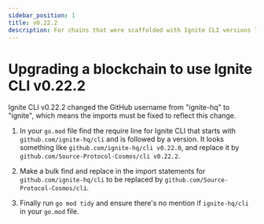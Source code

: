 ```yaml
---
sidebar_position: 1
title: v0.22.2
description: For chains that were scaffolded with Ignite CLI versions lower than v0.22.2, changes are required to use Ignite CLI v0.22.2. 
---
```


# Upgrading a blockchain to use Ignite CLI v0.22.2

Ignite CLI v0.22.2 changed the GitHub username from "ignite-hq" to "ignite", which means the imports must be fixed to reflect this change.

1. In your `go.mod` file find the require line for Ignite CLI that starts with `github.com/ignite-hq/cli` and is followed by a version.
   It looks something like `github.com/ignite-hq/cli v0.22.0`, and replace it by `github.com/Source-Protocol-Cosmos/cli v0.22.2`.

2. Make a bulk find and replace in the import statements for `github.com/ignite-hq/cli` to be replaced by `github.com/Source-Protocol-Cosmos/cli`.

3. Finally run `go mod tidy` and ensure there's no mention if `ignite-hq/cli` in your `go.mod` file.
